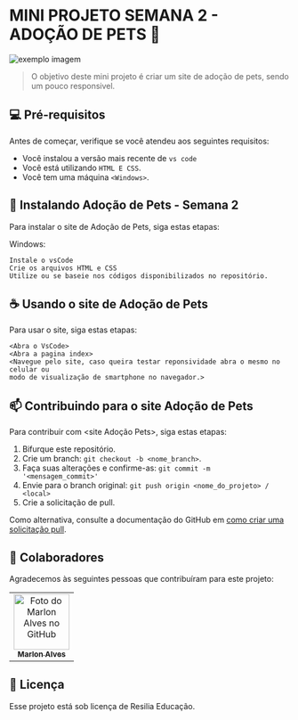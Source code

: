 # MINI PROJETO SEMANA 2 - ADOÇÃO DE PETS 🐶

<img src="https://media.discordapp.net/attachments/999712721941581977/1011704127610429551/unknown.png?width=915&height=400" alt="exemplo imagem">

> O objetivo deste mini projeto é criar um site de adoção de pets, sendo um pouco responsivel.

## 💻 Pré-requisitos

Antes de começar, verifique se você atendeu aos seguintes requisitos:
* Você instalou a versão mais recente de `vs code`
* Você está utilizando `HTML E CSS`.
* Você tem uma máquina `<Windows>`.

## 🚀 Instalando Adoção de Pets - Semana 2

Para instalar o site de Adoção de Pets, siga estas etapas:

Windows:
```
Instale o vsCode
Crie os arquivos HTML e CSS
Utilize ou se baseie nos códigos disponibilizados no repositório.
```

## ☕ Usando o site de Adoção de Pets

Para usar o site, siga estas etapas:

```
<Abra o VsCode>
<Abra a pagina index>
<Navegue pelo site, caso queira testar reponsividade abra o mesmo no celular ou
modo de visualização de smartphone no navegador.>
```

## 📫 Contribuindo para o site Adoção de Pets

Para contribuir com <site Adoção Pets>, siga estas etapas:

1. Bifurque este repositório.
2. Crie um branch: `git checkout -b <nome_branch>`.
3. Faça suas alterações e confirme-as: `git commit -m '<mensagem_commit>'`
4. Envie para o branch original: `git push origin <nome_do_projeto> / <local>`
5. Crie a solicitação de pull.

Como alternativa, consulte a documentação do GitHub em [como criar uma solicitação pull](https://help.github.com/en/github/collaborating-with-issues-and-pull-requests/creating-a-pull-request).

## 🤝 Colaboradores

Agradecemos às seguintes pessoas que contribuíram para este projeto:

<table>
  <tr>
    <td align="center">
      <a href="#">
        <img src="https://cdn.discordapp.com/attachments/999712721941581977/1003868547711254528/86992904.jpg" width="100px;" alt="Foto do Marlon Alves no GitHub"/><br>
        <sub>
          <b>Marlon Alves</b>
        </sub>
      </a>
    </td>
</table>

## 📝 Licença

Esse projeto está sob licença de Resilia Educação. 
